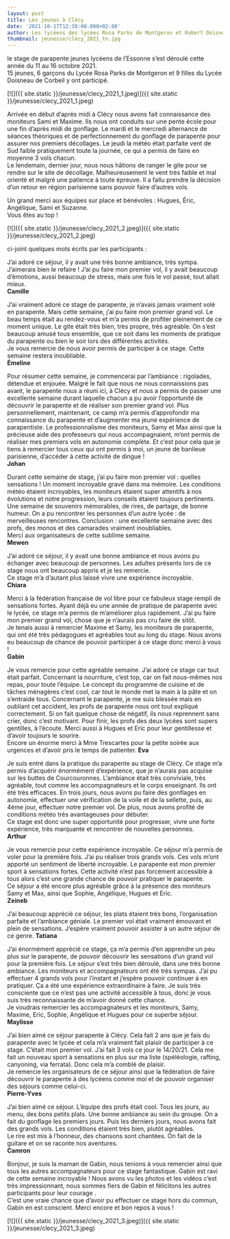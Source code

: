```yaml
---
layout: post
title: Les jeunes à Clécy
date: '2021-10-17T12:30:00.000+02:00'
author: Les lycéens des lycées Rosa Parks de Montgeron et Robert Doisneau de Corbeil
thumbnail: jeunesse/clecy_2021_tn.jpg
---
```

le stage de parapente jeunes lycéens de l’Essonne s’est déroulé cette année du 11 au 16 octobre 2021.  
15 jeunes, 6 garçons du Lycée Rosa Parks de Montgeron et 9 filles du Lycée Doisneau de Corbeil y ont participé.

[![]({{ site.static }}/jeunesse/clecy_2021_1.jpeg)]({{ site.static }}/jeunesse/clecy_2021_1.jpeg)

Arrivée en début d’après midi à Clécy nous avons fait connaissance des moniteurs Sami et Maxime. Ils nous ont conduits
sur une pente école pour une fin d’après midi de gonflage. Le mardi et le mercredi alternance de séances théoriques et
de perfectionnement du gonflage de parapente pour assurer nos premiers décollages.
Le jeudi la météo était parfaite vent de Sud faible pratiquement toute la journée, ce qui a permis de faire en moyenne
3 vols chacun.  
Le lendemain, dernier jour, nous nous hâtions de ranger le gite pour se rendre sur le site de décollage.
Malheureusement le vent très faible et mal orienté et malgré une patience à toute épreuve.
Il a fallu prendre la décision d’un retour en région parisienne sans pouvoir faire d’autres vols.

Un grand merci aux équipes sur place et bénévoles : Hugues, Éric, Angélique, Sami et Suzanne.  
Vous êtes au top !

[![]({{ site.static }}/jeunesse/clecy_2021_2.jpeg)]({{ site.static }}/jeunesse/clecy_2021_2.jpeg)

ci-joint quelques mots écrits par les participants :

J’ai adoré ce séjour, il y avait une très bonne ambiance, très sympa. J’aimerais bien le refaire ! J’ai pu faire
mon premier vol, il y avait beaucoup d’émotions, aussi beaucoup de stress, mais une fois le vol passé, tout allait mieux.  
**Camille**

J’ai vraiment adoré ce stage de parapente, je n’avais jamais vraiment volé en parapente. Mais cette semaine,
j’ai pu faire mon premier grand vol. Le beau temps était au rendez-vous et m’a permis de profiter pleinement de ce
moment unique. Le gite était très bien, très propre, très agréable. On s’est beaucoup amusé tous ensemble, que ce soit
dans les moments de pratique du parapente ou bien le soir lors des différentes activités.  
Je vous remercie de nous avoir permis de participer à ce stage. Cette semaine restera inoubliable.  
**Émeline**

Pour résumer cette semaine, je commencerai par l’ambiance : rigolades, détendue et enjouée.
Malgré le fait que nous ne nous connaissions pas avant, le parapente nous a réuni ici, à Clécy et nous a permis de
passer une excellente semaine durant laquelle chacun a pu avoir l’opportunité de découvrir le parapente et de réaliser
son premier grand vol. Plus personnellement, maintenant, ce camp m’a permis d’approfondir ma connaissance du parapente
et d’augmenter ma jeune expérience de parapentiste. Le professionnalisme des moniteurs, Samy et Max ainsi que la
précieuse aide des professeurs qui nous accompagnaient, m’ont permis de réaliser mes premiers vols en autonomie complète.
Et c’est pour cela que je tiens à remercier tous ceux qui ont permis à moi, un jeune de banlieue parisienne,
d’accéder à cette activité de dingue !  
**Johan**

Durant cette semaine de stage, j’ai pu faire mon premier vol : quelles sensations ! Un moment incroyable gravé dans ma
mémoire. Les conditions météo étaient incroyables, les moniteurs étaient super attentifs à nos évolutions et notre
progression, leurs conseils étaient toujours pertinents. Une semaine de souvenirs mémorables, de rires, de partage, de
bonne humeur. On a pu rencontrer les personnes d’un autre lycée : de merveilleuses rencontres.
Conclusion : une excellente semaine avec des profs, des monos et des camarades vraiment inoubliables.  
Merci aux organisateurs de cette sublime semaine.  
**Mewen**

J’ai adoré ce séjour, il y avait une bonne ambiance et nous avons pu échanger avec beaucoup de personnes.
Les adultes présents lors de ce stage nous ont beaucoup appris et je les remercie.  
Ce stage m’a d’autant plus laissé vivre une expérience incroyable.  
**Chiara**

Merci à la fédération française de vol libre pour ce fabuleux stage rempli de sensations fortes. Ayant déjà eu une année
de pratique de parapente avec le lycée, ce stage m’a permis de m’améliorer plus rapidement.
J’ai pu faire mon premier grand vol, chose que je n’aurais pas cru faire de sitôt.  
Je tenais aussi à remercier Maxime et Samy, les moniteurs de parapente, qui ont été très pédagogues et agréables tout
au long du stage. Nous avons eu beaucoup de chance de pouvoir participer à ce stage donc merci à vous !  
**Gabin**

Je vous remercie pour cette agréable semaine. J’ai adoré ce stage car tout était parfait. Concernant la nourriture,
c’est top, car on fait nous-mêmes nos repas, pour toute l’équipe. Le concept du programme de cuisine et de tâches
ménagères c’est cool, car tout le monde met la main à la pâte et on s’entraide tous. Concernant le parapente, je me suis
blessée mais en oubliant cet accident, les profs de parapente nous ont tout expliqué correctement. Si on fait quelque
chose de négatif, ils nous reprennent sans crier, donc c’est motivant. Pour finir, les profs des deux lycées sont supers
gentilles, à l’écoute. Merci aussi à Hugues et Eric pour leur gentillesse et d’avoir toujours le sourire.  
Encore un énorme merci à Mme Trescartes pour la petite soirée aux urgences et d’avoir pris le temps de patienter.
**Eva**

Je suis entré dans la pratique du parapente au stage de Clécy. Ce stage m’a permis d’acquérir énormément d’expérience,
que je n’aurais pas acquise sur les buttes de Courcouronnes. L’ambiance était très conviviale, très agréable, tout comme
les accompagnateurs et le corps enseignant. Ils ont été très efficaces. En trois jours, nous avons pu faire des
gonflages en autonomie, effectuer une vérification de la voile et de la sellette, puis, au 4ème jour, effectuer notre
premier vol. De plus, nous avons profité de conditions météo très avantageuses pour débuter.  
Ce stage est donc une super opportunité pour progresser, vivre une forte expérience, très marquante et rencontrer de
nouvelles personnes.  
**Arthur**

Je vous remercie pour cette expérience incroyable. Ce séjour m’a permis de voler pour la première fois. J’ai pu réaliser
trois grands vols. Ces vols m’ont apporté un sentiment de liberté incroyable. Le parapente est mon premier sport à
sensations fortes. Cette activité n’est pas forcément accessible à tous alors c’est une grande chance de pouvoir
pratiquer le parapente.  
Ce séjour a été encore plus agréable grâce à la présence des moniteurs Samy et Max, ainsi que Sophie, Angélique, Hugues
et Eric.  
**Zeineb**

J’ai beaucoup apprécié ce séjour, les plats étaient très bons, l’organisation parfaite et l’ambiance géniale. Le premier
vol était vraiment émouvant et plein de sensations. J’espère vraiment pouvoir assister à un autre séjour de ce genre.
**Tatiana**

J’ai énormément apprécié ce stage, ça m’a permis d’en apprendre un peu plus sur le parapente, de pouvoir découvrir les
sensations d’un grand vol pour la première fois. Le séjour s’est très bien déroulé, dans une très bonne ambiance.
Les moniteurs et accompagnateurs ont été très sympas.
J’ai pu effectuer 4 grands vols pour l’instant et j’espère pouvoir continuer à en pratiquer. Ça a été une expérience
extraordinaire à faire. Je suis très consciente que ce n’est pas une activité accessible à tous, donc je vous suis très
reconnaissante de m’avoir donné cette chance.  
Je voudrais remercier les accompagnateurs et les moniteurs, Samy, Maxime, Eric, Sophie, Angélique et Hugues pour ce
superbe séjour.  
**Maylisse**

J’ai bien aimé ce séjour parapente à Clécy. Cela fait 2 ans que je fais du parapente avec le lycée et cela m’a vraiment
fait plaisir de participer à ce stage. C’était mon premier vol. J’ai fait 3 vols ce jour le 14/20/21. Cela me fait un
nouveau sport à sensations en plus sur ma liste (spéléologie, rafting, canyoning, via ferrata). Donc cela m’a comblé de
plaisir.  
Je remercie les organisateurs de ce séjour ainsi que la fédération de faire découvrir le parapente à des lycéens comme
moi et de pouvoir organiser des séjours comme celui-ci.  
**Pierre-Yves**

J’ai bien aimé ce séjour. L’équipe des profs était cool. Tous les jours, au menu, des bons petits plats. Une bonne
ambiance au sein du groupe. On a fait du gonflage les premiers jours. Puis les derniers jours, nous avons fait des
grands vols. Les conditions étaient très bien, plutôt agréables.  
Le rire est mis à l’honneur, des chansons sont chantées. On fait de la guitare et on se raconte nos aventures.  
**Camron**

Bonjour, je suis la maman de Gabin, nous tenions à vous remercier ainsi que tous les autres accompagnateurs pour ce
stage fantastique. Gabin est ravi de cette semaine incroyable ! Nous avons vu les photos et les vidéos c’est très
impressionnant, nous sommes fiers de Gabin et félicitons les autres participants pour leur courage .  
C’est une vraie chance que d’avoir pu effectuer ce stage hors du commun, Gabin en est conscient.
Merci encore et bon repos à vous !

[![]({{ site.static }}/jeunesse/clecy_2021_3.jpeg)]({{ site.static }}/jeunesse/clecy_2021_3.jpeg)

